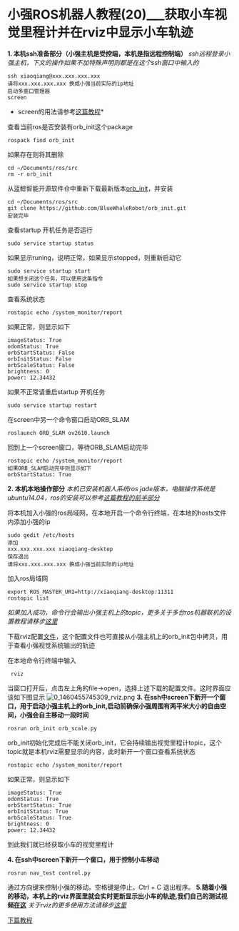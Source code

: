 # 小强ROS机器人教程(20)___获取小车视觉里程计并在rviz中显示小车轨迹<br>
**1.	本机ssh准备部分（小强主机是受控端，本机是指远程控制端）**
*ssh远程登录小强主机，下文的操作如果不加特殊声明则都是在这个ssh窗口中输入的*
```
ssh xiaoqiang@xxx.xxx.xxx.xxx  
请将xxx.xxx.xxx.xxx 换成小强当前实际的ip地址
启动多窗口管理器
screen
```
* screen的用法请参考[这篇教程](http://www.cnblogs.com/mchina/archive/2013/01/30/2880680.html)*

查看当前ros是否安装有orb_init这个package
```
rospack find orb_init
```
如果存在则将其删除
```
cd ~/Documents/ros/src
rm -r orb_init
```
从蓝鲸智能开源软件仓中重新下载最新版本[orb_init](https://github.com/BlueWhaleRobot/orb_init)，并安装
```
cd ~/Documents/ros/src
git clone https://github.com/BlueWhaleRobot/orb_init.git
安装完毕
```
查看startup 开机任务是否运行
```
sudo service startup status
```
如果显示runing，说明正常，如果显示stopped，则重新启动它
```
sudo service startup start
如果想关闭这个任务，可以使用这条指令
sudo service startup stop
```
查看系统状态
```
rostopic echo /system_monitor/report
```
如果正常，则显示如下
```
imageStatus: True
odomStatus: True
orbStartStatus: False
orbInitStatus: False
orbScaleStatus: False
brightness: 0
power: 12.34432
```
如果不正常请重启startup 开机任务
```
sudo service startup restart
```
在screen中另一个命令窗口启动ORB_SLAM
```
roslaunch ORB_SLAM ov2610.launch
```
回到上一个screen窗口，等待ORB_SLAM启动完毕
```
rostopic echo /system_monitor/report
如果ORB_SLAM启动完毕则显示如下
orbStartStatus: True
```
**2.	本机本地操作部分**
*本机已安装机器人系统ros jade版本，电脑操作系统是ubuntu14.04，ros的安装可以参考[这篇教程的前半部分](http://community.bwbot.org/topic/6/ros-及-rtabmap-环境配置)*

将本机加入小强的ros局域网，在本地开启一个命令行终端，在本地的hosts文件内添加小强的ip
```
sudo gedit /etc/hosts
添加
xxx.xxx.xxx.xxx xiaoqiang-desktop
保存退出
请将xxx.xxx.xxx.xxx 换成小强当前实际的ip地址
```
加入ros局域网
```
export ROS_MASTER_URI=http://xiaoqiang-desktop:11311
rostopic list
```
*如果加入成功，命令行会输出小强主机上的topic，更多关于多台ros机器联机的设置教程请移步[这里](http://wiki.ros.org/ROS/NetworkSetup)*

下载rviz配置[文件](https://github.com/BlueWhaleRobot/orb_init/blob/master/src/orb_init.rviz)，这个配置文件也可直接从小强主机上的orb_init包中拷贝，用于查看小强视觉系统输出的轨迹

在本地命令行终端中输入
```
 rviz
```
当窗口打开后，点击左上角的file->open，选择上述下载的配置文件。这时界面应该如下图显示
![0_1460455745309_rviz.png](/uploads/files/1460455758345-rviz.png) 
**3.	在ssh中screen下新开一个窗口，用于启动小强主机上的orb_init,启动前确保小强周围有两平米大小的自由空间，小强会自主移动一段时间**
```
rosrun orb_init orb_scale.py
```
   orb_init初始化完成后不能关闭orb_init，它会持续输出视觉里程计topic，这个topic就是本机rviz需要显示的内容，此时新开一个窗口查看系统状态
```
rostopic echo /system_monitor/report
```
如果正常，则显示如下
```
imageStatus: True
odomStatus: True
orbStartStatus: True
orbInitStatus: True
orbScaleStatus: True
brightness: 0
power: 12.34432
```
到此我们就已经获取小车的视觉里程计

**4.	在ssh中screen下新开一个窗口，用于控制小车移动**
```
rosrun nav_test control.py
```
通过方向键来控制小强的移动。空格键是停止。Ctrl + C 退出程序。
**5.随着小强的移动，本机上的rviz界面里就会实时更新显示出小车的轨迹,我们自己的测试视频[在这](http://www.bwbot.org/article/8)**
*关于rviz的更多使用方法请移步[这里](http://wiki.ros.org/rviz)*

[下篇教程](http://community.bwbot.org/topic/145/%E5%B0%8F%E5%BC%BAros%E6%9C%BA%E5%99%A8%E4%BA%BA%E6%95%99%E7%A8%8B-21-___%E8%8E%B7%E5%8F%96usb%E6%91%84%E5%83%8F%E5%A4%B430fps%E7%9A%841080p%E5%9B%BE%E5%83%8F%E6%B5%81%E5%8F%8A120fps%E7%9A%84vga%E5%88%86%E8%BE%A8%E7%8E%87%E5%9B%BE%E5%83%8F%E6%B5%81)
